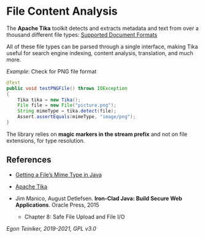  # File Content Analysis	

The **Apache Tika** toolkit detects and extracts metadata and text from over a thousand 
different file types: [Supported Document Formats](https://tika.apache.org/1.26/formats.html)
 
All of these file types can be parsed through a single interface, making Tika useful 
for search engine indexing, content analysis, translation, and much more. 

_Example_: Check for PNG file format
```Java
@Test
public void testPNGFile() throws IOException
{
    Tika tika = new Tika();
    File file = new File("picture.png");
    String mimeType = tika.detect(file);
    Assert.assertEquals(mimeType, "image/png");
}
```

The library relies on **magic markers in the stream prefix** and not on file extensions, 
for type resolution.

## References

* [Getting a File’s Mime Type in Java](https://www.baeldung.com/java-file-mime-type)
	
* [Apache Tika](https://tika.apache.org/)
    
* Jim Manico, August Detlefsen. **Iron-Clad Java: Build Secure Web Applications**. Oracle Press, 2015
     * Chapter 8: Safe File Upload and File I/O
		
*Egon Teiniker, 2019-2021, GPL v3.0*	